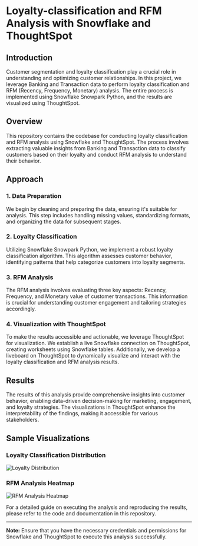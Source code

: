 # Loyalty-classification and RFM Analysis with Snowflake and ThoughtSpot

## Introduction

Customer segmentation and loyalty classification play a crucial role in understanding and optimizing customer relationships. In this project, we leverage Banking and Transaction data to perform loyalty classification and RFM (Recency, Frequency, Monetary) analysis. The entire process is implemented using Snowflake Snowpark Python, and the results are visualized using ThoughtSpot.

## Overview

This repository contains the codebase for conducting loyalty classification and RFM analysis using Snowflake and ThoughtSpot. The process involves extracting valuable insights from Banking and Transaction data to classify customers based on their loyalty and conduct RFM analysis to understand their behavior.

## Approach

### 1. Data Preparation

We begin by cleaning and preparing the data, ensuring it's suitable for analysis. This step includes handling missing values, standardizing formats, and organizing the data for subsequent stages.

### 2. Loyalty Classification

Utilizing Snowflake Snowpark Python, we implement a robust loyalty classification algorithm. This algorithm assesses customer behavior, identifying patterns that help categorize customers into loyalty segments.

### 3. RFM Analysis

The RFM analysis involves evaluating three key aspects: Recency, Frequency, and Monetary value of customer transactions. This information is crucial for understanding customer engagement and tailoring strategies accordingly.

### 4. Visualization with ThoughtSpot

To make the results accessible and actionable, we leverage ThoughtSpot for visualization. We establish a live Snowflake connection on ThoughtSpot, creating worksheets using Snowflake tables. Additionally, we develop a liveboard on ThoughtSpot to dynamically visualize and interact with the loyalty classification and RFM analysis results.

## Results

The results of this analysis provide comprehensive insights into customer behavior, enabling data-driven decision-making for marketing, engagement, and loyalty strategies. The visualizations in ThoughtSpot enhance the interpretability of the findings, making it accessible for various stakeholders.

## Sample Visualizations

### Loyalty Classification Distribution

![Loyalty Distribution](path/to/loyalty_distribution_chart.png)

### RFM Analysis Heatmap

![RFM Analysis Heatmap](path/to/rfm_analysis_heatmap_chart.png)

For a detailed guide on executing the analysis and reproducing the results, please refer to the code and documentation in this repository.

---

**Note:** Ensure that you have the necessary credentials and permissions for Snowflake and ThoughtSpot to execute this analysis successfully.
